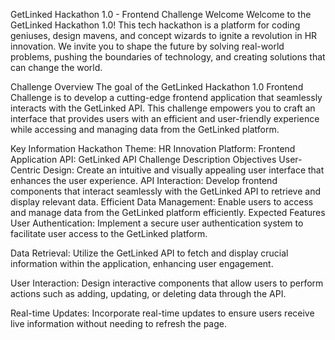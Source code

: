 GetLinked Hackathon 1.0 - Frontend Challenge
Welcome
Welcome to the GetLinked Hackathon 1.0! This tech hackathon is a platform for coding geniuses, design mavens, and concept wizards to ignite a revolution in HR innovation. We invite you to shape the future by solving real-world problems, pushing the boundaries of technology, and creating solutions that can change the world.

Challenge Overview
The goal of the GetLinked Hackathon 1.0 Frontend Challenge is to develop a cutting-edge frontend application that seamlessly interacts with the GetLinked API. This challenge empowers you to craft an interface that provides users with an efficient and user-friendly experience while accessing and managing data from the GetLinked platform.

Key Information
Hackathon Theme: HR Innovation
Platform: Frontend Application
API: GetLinked API
Challenge Description
Objectives
User-Centric Design: Create an intuitive and visually appealing user interface that enhances the user experience.
API Interaction: Develop frontend components that interact seamlessly with the GetLinked API to retrieve and display relevant data.
Efficient Data Management: Enable users to access and manage data from the GetLinked platform efficiently.
Expected Features
User Authentication: Implement a secure user authentication system to facilitate user access to the GetLinked platform.

Data Retrieval: Utilize the GetLinked API to fetch and display crucial information within the application, enhancing user engagement.

User Interaction: Design interactive components that allow users to perform actions such as adding, updating, or deleting data through the API.

Real-time Updates: Incorporate real-time updates to ensure users receive live information without needing to refresh the page.